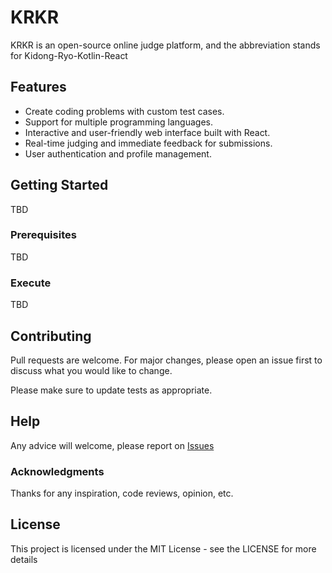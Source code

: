 # KRKR

KRKR is an open-source online judge platform, and the abbreviation stands for Kidong-Ryo-Kotlin-React

## Features

- Create coding problems with custom test cases.
- Support for multiple programming languages.
- Interactive and user-friendly web interface built with React.
- Real-time judging and immediate feedback for submissions.
- User authentication and profile management.

## Getting Started

TBD

### Prerequisites

TBD

### Execute

TBD

## Contributing

Pull requests are welcome. For major changes, please open an issue first to discuss what you would like to change.

Please make sure to update tests as appropriate.

## Help

Any advice will welcome, please report on [Issues](https://github.com/gwanryo/kry-go/issues)

### Acknowledgments

Thanks for any inspiration, code reviews, opinion, etc.

## License

This project is licensed under the MIT License - see the LICENSE for more details
